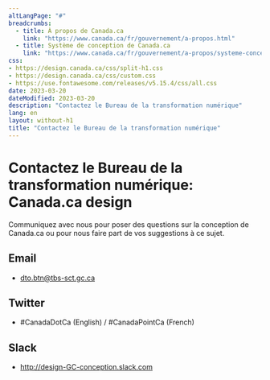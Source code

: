```yaml
---
altLangPage: "#"
breadcrumbs:
  - title: À propos de Canada.ca
    link: "https://www.canada.ca/fr/gouvernement/a-propos.html"
  - title: Système de conception de Canada.ca
    link: "https://www.canada.ca/fr/gouvernement/a-propos/systeme-conception.html"
css:
- https://design.canada.ca/css/split-h1.css
- https://design.canada.ca/css/custom.css
- https://use.fontawesome.com/releases/v5.15.4/css/all.css
date: 2023-03-20
dateModified: 2023-03-20
description: "Contactez le Bureau de la transformation numérique"
lang: en
layout: without-h1
title: "Contactez le Bureau de la transformation numérique"
---
```

<h1 property="name" id="wb-cont" dir="ltr"><span class="stacked"><span>Contactez le Bureau de la transformation numérique</span>: <span>Canada.ca design</span></span></h1>
<p>Communiquez avec nous pour poser des questions sur la conception de Canada.ca ou pour nous faire part de vos suggestions à ce sujet.</p>
  <h2><span class="far fa-envelope fa-lg mrgn-rght-sm"></span> Email</h2>
  <ul class="mrgn-tp-lg">
    <li><a href="mailto:dto.btn@tbs-sct.gc.ca">dto.btn@tbs-sct.gc.ca</a></li>
  </ul>
  <h2><span class="fab fa-twitter fa-lg mrgn-rght-sm"></span> Twitter</h2>
  <ul class="mrgn-tp-lg">
    <li>#CanadaDotCa (English) / #CanadaPointCa (French)</li>
  </ul>
  <h2><span class="fab fa-slack fa-lg mrgn-rght-sm"></span> Slack</h2>
  <ul class="mrgn-tp-lg">
    <li><a href="http://design-GC-conception.slack.com">http://design-GC-conception.slack.com</a></li>
  </ul>
